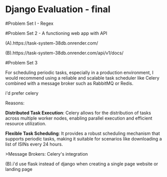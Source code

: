 # Django Evaluation - final
#Problem Set I - Regex

#Problem Set 2 - A functioning web app with API

<p>(A).https://task-system-38db.onrender.com/</p>

<p>(B).https://task-system-38db.onrender.com/api/v1/docs/</p>


#Problem Set 3

For scheduling periodic tasks, especially in a production environment, I would recommend using a reliable and scalable task scheduler like Celery combined with a message broker such as RabbitMQ or Redis.

<p>i'd prefer celery </p>

Reasons:

<p><b>Distributed Task Execution</b>: Celery allows for the distribution of tasks across multiple worker nodes, enabling parallel execution and efficient resource utilization.</p>

<p><b>Flexible Task Scheduling</b>: It provides a robust scheduling mechanism that supports periodic tasks, making it suitable for scenarios like downloading a list of ISINs every 24 hours.</p>

<p>>Message Brokers: Celery's integration</p>

<p>(B).i'd use flask instead of django when creating a single page website or landing page</p> 

